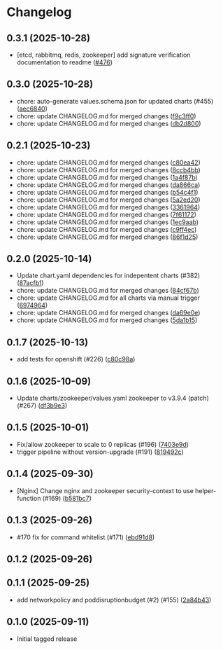 # Changelog

## 0.3.1 (2025-10-28)

* [etcd, rabbitmq, redis, zookeeper] add signature verification documentation to readme ([#476](https://github.com/CloudPirates-io/helm-charts/pull/476))

## 0.3.0 (2025-10-28)

* chore: auto-generate values.schema.json for updated charts (#455) ([aec6840](https://github.com/CloudPirates-io/helm-charts/commit/aec6840))
* chore: update CHANGELOG.md for merged changes ([f9c3ff0](https://github.com/CloudPirates-io/helm-charts/commit/f9c3ff0))
* chore: update CHANGELOG.md for merged changes ([db2d800](https://github.com/CloudPirates-io/helm-charts/commit/db2d800))

## 0.2.1 (2025-10-23)

* chore: update CHANGELOG.md for merged changes ([c80ea42](https://github.com/CloudPirates-io/helm-charts/commit/c80ea42))
* chore: update CHANGELOG.md for merged changes ([8ccb4bb](https://github.com/CloudPirates-io/helm-charts/commit/8ccb4bb))
* chore: update CHANGELOG.md for merged changes ([1a4f87b](https://github.com/CloudPirates-io/helm-charts/commit/1a4f87b))
* chore: update CHANGELOG.md for merged changes ([da866ca](https://github.com/CloudPirates-io/helm-charts/commit/da866ca))
* chore: update CHANGELOG.md for merged changes ([b54c4f1](https://github.com/CloudPirates-io/helm-charts/commit/b54c4f1))
* chore: update CHANGELOG.md for merged changes ([5a2ed20](https://github.com/CloudPirates-io/helm-charts/commit/5a2ed20))
* chore: update CHANGELOG.md for merged changes ([3361964](https://github.com/CloudPirates-io/helm-charts/commit/3361964))
* chore: update CHANGELOG.md for merged changes ([7f61172](https://github.com/CloudPirates-io/helm-charts/commit/7f61172))
* chore: update CHANGELOG.md for merged changes ([1ec9aab](https://github.com/CloudPirates-io/helm-charts/commit/1ec9aab))
* chore: update CHANGELOG.md for merged changes ([c9ff4ec](https://github.com/CloudPirates-io/helm-charts/commit/c9ff4ec))
* chore: update CHANGELOG.md for merged changes ([86f1d25](https://github.com/CloudPirates-io/helm-charts/commit/86f1d25))

## 0.2.0 (2025-10-14)

* Update chart.yaml dependencies for indepentent charts (#382) ([87acfb1](https://github.com/CloudPirates-io/helm-charts/commit/87acfb1))
* chore: update CHANGELOG.md for merged changes ([84cf67b](https://github.com/CloudPirates-io/helm-charts/commit/84cf67b))
* chore: update CHANGELOG.md for all charts via manual trigger ([6974964](https://github.com/CloudPirates-io/helm-charts/commit/6974964))
* chore: update CHANGELOG.md for merged changes ([da69e0e](https://github.com/CloudPirates-io/helm-charts/commit/da69e0e))
* chore: update CHANGELOG.md for merged changes ([5da1b15](https://github.com/CloudPirates-io/helm-charts/commit/5da1b15))

## 0.1.7 (2025-10-13)

* add tests for openshift (#226) ([c80c98a](https://github.com/CloudPirates-io/helm-charts/commit/c80c98a))

## 0.1.6 (2025-10-09)

* Update charts/zookeeper/values.yaml zookeeper to v3.9.4 (patch) (#267) ([df3b9e3](https://github.com/CloudPirates-io/helm-charts/commit/df3b9e3))

## 0.1.5 (2025-10-01)

* Fix/allow zookeeper to scale to 0 replicas (#196) ([7403e9d](https://github.com/CloudPirates-io/helm-charts/commit/7403e9d))
* trigger pipeline without version-upgrade (#191) ([819492c](https://github.com/CloudPirates-io/helm-charts/commit/819492c))

## 0.1.4 (2025-09-30)

* [Nginx] Change nginx and zookeeper security-context to use helper-function (#169) ([b581bc7](https://github.com/CloudPirates-io/helm-charts/commit/b581bc7))

## 0.1.3 (2025-09-26)

* #170 fix for command whitelist (#171) ([ebd91d8](https://github.com/CloudPirates-io/helm-charts/commit/ebd91d8))

## 0.1.2 (2025-09-26)


## 0.1.1 (2025-09-25)

* add networkpolicy and poddisruptionbudget (#2) (#155) ([2a84b43](https://github.com/CloudPirates-io/helm-charts/commit/2a84b43))

## 0.1.0 (2025-09-11)

* Initial tagged release
